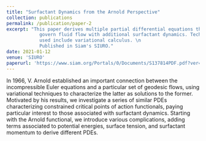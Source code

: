 ```yaml
---
title: "Surfactant Dynamics from the Arnold Perspective"
collection: publications
permalink: /publication/paper-2
excerpt: "This paper derives multiple partial differential equations that each 
            govern fluid flow with additional surfactant dynamics. Techniques 
            used include variational calculus. \n 
            Published in Siam's SIURO."
date: 2021-01-12
venue: 'SIURO'
paperurl: 'https://www.siam.org/Portals/0/Documents/S137814PDF.pdf?ver=2021-09-23-070035-370' 
---
```

In 1966, V. Arnold established an important connection between the incompressible Euler equations and a particular set of geodesic flows, using variational techniques to characterize the latter as solutions
to the former. Motivated by his results, we investigate a series of similar PDEs characterizing constrained
critical points of action functionals, paying particular interest to those associated with surfactant dynamics. Starting with the Arnold functional, we introduce various complications, adding terms associated to
potential energies, surface tension, and surfactant momentum to derive different PDEs.